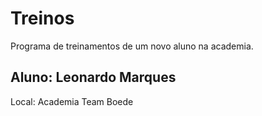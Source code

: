 # Treinos 
Programa de treinamentos de um novo aluno na academia.

## Aluno: Leonardo Marques
Local: Academia Team Boede
